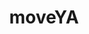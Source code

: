 ---
hackday: 10-london
links:
  presentation: https://docs.google.com/presentation/d/1sC1deQbs3pV0RRq5UzpYU1Z4CHYOHTqcBQLsAXzcttg/edit?usp=sharing
  website: https://app.dominodatalab.com/v1/peteowlett/move-ya/endpoint
summary: An application to address peoples inactivity when using devices.
title: moveYA
---